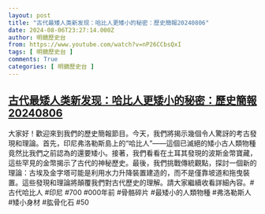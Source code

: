 ```yaml
---
layout: post
title: "古代最矮人类新发现：哈比人更矮小的秘密：歷史簡報20240806"
date: 2024-08-06T23:27:14.000Z
author: 明鏡歷史台
from: https://www.youtube.com/watch?v=nP26CCbsQxI
tags: [ 明鏡歷史台 ]
comments: True
categories: [ 明鏡歷史台 ]
---
```

<!--1722986834000-->
[古代最矮人类新发现：哈比人更矮小的秘密：歷史簡報20240806](https://www.youtube.com/watch?v=nP26CCbsQxI)
------

<div>
大家好！歡迎來到我們的歷史簡報節目。今天，我們將揭示幾個令人驚訝的考古發現和理論。首先，印尼弗洛勒斯島上的“哈比人”——這個已滅絕的矮小古人類物種竟然比我們之前認為的還要矮小。接著，我們看看在土耳其發現的波斯金幣寶藏，這些罕見的金幣揭示了古代的神秘歷史。最後，我們挑戰傳統觀點，探討一個新的理論：古埃及金字塔可能是利用水力升降裝置建造的，而不是僅靠坡道和拖曳裝置。這些發現和理論將顛覆我們對古代歷史的理解。請大家繼續收看詳細內容。#古代哈比人 #印尼 #700 #000年前 #骨骼碎片 #最矮小的人類物種 #弗洛勒斯人 #矮小身材 #肱骨化石 #50
</div>
